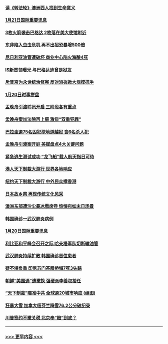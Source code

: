 #### [读《转法轮》澳洲西人找到生命意义](../pages/prog202/a102757465.md?t=01212044) 
#### [1月21日国际重要讯息](../pages/prog202/a102757450.md?t=01212044) 
#### [3枚火箭袭击巴格达 2枚落在美大使馆附近](../pages/prog202/a102757310.md?t=01212044) 
#### [东非陷入虫虫危机 再不出招恐暴增500倍](../pages/prog202/a102757295.md?t=01212044) 
#### [尼日利亚油管遭破坏 商业中心陷火海酿4死](../pages/prog202/a102757272.md?t=01212044) 
#### [IS新首领曝光 与巴格达迪曾是狱友](../pages/prog202/a102757122.md?t=01212044) 
#### [斥普京为永世统治修宪 反对派拟掀大规模抗争](../pages/prog202/a102757022.md?t=01212044) 
#### [1月20日时事拼盘](../pages/prog202/a102757036.md?t=01212044) 
#### [孟晚舟引渡聆讯开启 三阶段各有重点](../pages/prog202/a102757006.md?t=01212044) 
#### [孟晚舟案加法院再上庭 激辩“双重犯罪”](../pages/prog202/a102756996.md?t=01212044) 
#### [巴拉圭逾75名囚犯挖地道越狱 含6名杀人犯](../pages/prog202/a102756968.md?t=01212044) 
#### [孟晚舟引渡案开庭 美媒盘点4大关键问题](../pages/prog202/a102756917.md?t=01212044) 
#### [紧急逃生测试成功 “龙飞船”载人航天指日可待](../pages/prog202/a102756957.md?t=01212044) 
#### [港人天下制裁大游行 世界各地响应](../pages/prog202/a102756878.md?t=01212044) 
#### [纽约天下制裁大游行 中外民众撑香港](../pages/prog202/a102756875.md?t=01212044) 
#### [日本故乡祭 再现传统文化风采](../pages/prog202/a102756778.md?t=01212044) 
#### [澳洲东部遭沙尘暴冰雹席卷 惊悚宛如末日场景](../pages/prog202/a102756630.md?t=01212044) 
#### [韩国确诊一武汉肺炎病例](../pages/prog202/a102756696.md?t=01212044) 
#### [1月20日国际重要讯息](../pages/prog202/a102756640.md?t=01212044) 
#### [利比亚和平峰会召开之际 哈夫塔军队切断输油管](../pages/prog202/a102756580.md?t=01212044) 
#### [武汉肺炎持续扩散 韩国确诊首位患者](../pages/prog202/a102756566.md?t=01212044) 
#### [疑不堪负重 印尼苏门答腊桥塌7死3失踪](../pages/prog202/a102756559.md?t=01212044) 
#### [朝鲜“美国通”遭撤换 强硬派李善权接任](../pages/prog202/a102756380.md?t=01212044) 
#### [“天下制裁”瞄准中共 全球逾20城市响应 (组图)](../pages/prog202/a102756496.md?t=01212044) 
#### [狂暴大雪 加拿大纽芬兰降雪76.2公分破纪录](../pages/prog202/a102756447.md?t=01212044) 
#### [川普签约不撤关税 北京奉“赔”到底？](../pages/prog202/a102756354.md?t=01212044) 

----
#### [ >>> 更早内容 <<< ](../indexes/prog202-earlier.md)

